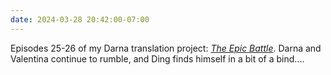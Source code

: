 ```yaml
---
date: 2024-03-28 20:42:00-07:00
---
```

Episodes 25-26 of my Darna translation project: [*The Epic Battle*](https://multoghost.wordpress.com/2024/03/28/1950s-darna-the-epic-battle/). Darna and Valentina continue to rumble, and Ding finds himself in a bit of a bind....